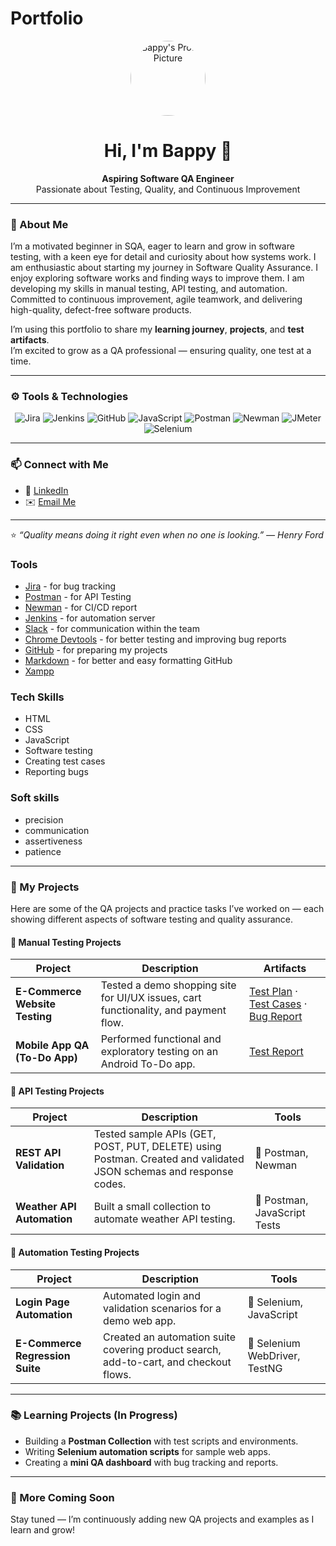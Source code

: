 # Portfolio

<!-- Profile Section -->
<p align="center">
  <img src="https://avatars.githubusercontent.com/u/00000000?v=4" width="120" style="border-radius:50%" alt="Bappy's Profile Picture"/>
</p>

<h1 align="center">Hi, I'm Bappy 👋</h1>

<p align="center">
  <b>Aspiring Software QA Engineer</b><br/>
  Passionate about Testing, Quality, and Continuous Improvement
</p>

---

### 🌱 About Me  

I’m a motivated beginner in SQA, eager to learn and grow in software testing, with a keen eye for detail and curiosity about how systems work. I am enthusiastic about starting my journey in Software Quality Assurance. I enjoy exploring software works and finding ways to improve them. I am developing my skills in manual testing, API testing, and automation. Committed to continuous improvement, agile teamwork, and delivering high-quality, defect-free software products.

I’m using this portfolio to share my **learning journey**, **projects**, and **test artifacts**.  
I’m excited to grow as a QA professional — ensuring quality, one test at a time.  

---

### ⚙️ Tools & Technologies
<p align="center">
  <img src="https://img.shields.io/badge/Jira-0052CC?logo=jira&logoColor=white" alt="Jira"/>
  <img src="https://img.shields.io/badge/Jenkins-D24939?logo=jenkins&logoColor=white" alt="Jenkins"/>
  <img src="https://img.shields.io/badge/GitHub-181717?logo=github&logoColor=white" alt="GitHub"/>
  <img src="https://img.shields.io/badge/JavaScript-F7DF1E?logo=javascript&logoColor=black" alt="JavaScript"/>
  <img src="https://img.shields.io/badge/Postman-FF6C37?logo=postman&logoColor=white" alt="Postman"/>
  <img src="https://img.shields.io/badge/Newman-FF6C37?logo=postman&logoColor=white" alt="Newman"/>
  <img src="https://img.shields.io/badge/Apache%20JMeter-D22128?logo=apachejmeter&logoColor=white" alt="JMeter"/>
  <img src="https://img.shields.io/badge/Selenium-43B02A?logo=selenium&logoColor=white" alt="Selenium"/>
</p>

---

### 📫 Connect with Me  
- 💼 [LinkedIn](https://www.linkedin.com/in/mdsohelalmasud/) 
- ✉️ [Email Me](mailto:you@example.com)  

---

⭐ *“Quality means doing it right even when no one is looking.” — Henry Ford*

### Tools
* [Jira](https://www.atlassian.com/pl/software/jira) - for bug tracking
* [Postman](https://www.postman.com) - for API Testing
* [Newman](https://www.npmjs.com/package/newman) - for CI/CD report
* [Jenkins](https://www.jenkins.io) - for automation server
* [Slack](https://slack.com/) - for communication within the team
* [Chrome Devtools](https://developer.chrome.com/docs/devtools/) - for better testing and improving bug reports
* [GitHub](https://github.com/) - for preparing my projects
* [Markdown](https://docs.github.com/en/get-started/writing-on-github/getting-started-with-writing-and-formatting-on-github/basic-writing-and-formatting-syntax) - for better and easy formatting GitHub
* [Xampp](https://www.apachefriends.org/pl/index.html)

### Tech Skills
* HTML
* CSS
* JavaScript
* Software testing
* Creating test cases
* Reporting bugs

### Soft skills
* precision
* communication
* assertiveness
* patience

---

### 🧩 My Projects

Here are some of the QA projects and practice tasks I’ve worked on — each showing different aspects of software testing and quality assurance.

#### 🧪 Manual Testing Projects
| Project | Description | Artifacts |
|----------|--------------|------------|
| **E-Commerce Website Testing** | Tested a demo shopping site for UI/UX issues, cart functionality, and payment flow. | [Test Plan](your-link-to-testplan) · [Test Cases](your-link-to-testcases) · [Bug Report](your-link-to-bugreport) |
| **Mobile App QA (To-Do App)** | Performed functional and exploratory testing on an Android To-Do app. | [Test Report](your-link-to-testreport) |

#### 🔗 API Testing Projects
| Project | Description | Tools |
|----------|--------------|-------|
| **REST API Validation** | Tested sample APIs (GET, POST, PUT, DELETE) using Postman. Created and validated JSON schemas and response codes. | 🧰 Postman, Newman |
| **Weather API Automation** | Built a small collection to automate weather API testing. | 🧰 Postman, JavaScript Tests |

#### 🤖 Automation Testing Projects
| Project | Description | Tools |
|----------|--------------|-------|
| **Login Page Automation** | Automated login and validation scenarios for a demo web app. | 🧰 Selenium, JavaScript |
| **E-Commerce Regression Suite** | Created an automation suite covering product search, add-to-cart, and checkout flows. | 🧰 Selenium WebDriver, TestNG |

---

### 📚 Learning Projects (In Progress)
- Building a **Postman Collection** with test scripts and environments.  
- Writing **Selenium automation scripts** for sample web apps.  
- Creating a **mini QA dashboard** with bug tracking and reports.  

---

### 📂 More Coming Soon
Stay tuned — I’m continuously adding new QA projects and examples as I learn and grow!
